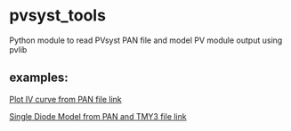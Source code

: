 # pvsyst_tools
 Python module to read PVsyst PAN file and model PV module output using pvlib

## examples: 
[Plot IV curve from PAN file link](https://github.com/frivollier/pvsyst_tools/blob/master/docs/PVSYST%20IV%20Curves%20from%20PAN.ipynb)

[Single Diode Model from PAN and TMY3 file link](https://github.com/frivollier/pvsyst_tools/blob/master/docs/PVSYST_tmy_to_power.ipynb)
      
      
      

